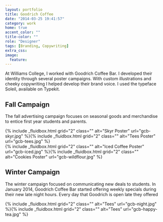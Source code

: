 ```yaml
---
layout: portfolio
title: Goodrich Coffee
date: "2014-03-25 19:41:57"
category: work
home: true
accent_color: ""
title-color: ""
role: "Designer"
tags: [Branding, Copywriting]
extra_css:
image:
  feature:
---
```


At Williams College, I worked with Goodrich Coffee Bar. I developed their identity through several poster campaigns. With custom illustrations and cheeky copywriting I helped develop their brand voice. I used the typeface Soleil, available on Typekit.

## Fall Campaign
The fall advertising campaign focuses on seasonal goods and merchandise to entice first year students and parents. 
<div>
{% include _fluidbox.html grid="2" class="" alt="Skyr Poster" url="gcb-skyr.jpg" %}{% include _fluidbox.html grid="2" class="" alt="Tees Poster" url="gcb-tees.jpg" %}
</div>
<div>
{% include _fluidbox.html grid="2" class="" alt="Iced Coffee Poster" url="gcb-iced.jpg" %}{% include _fluidbox.html grid="2" class="" alt="Cookies Poster" url="gcb-wildflour.jpg" %}
</div>


## Winter Campaign
The winter campaign focused on communicating new deals to students. In January 2014, Goodrich Coffee Bar started offering weekly specials during their new late night hours. Every day that Goodrich is open late they offered 

<div>
{% include _fluidbox.html grid="2" class="" alt="Tees" url="gcb-night.jpg" %}{% include _fluidbox.html grid="2" class="" alt="Tees" url="gcb-happy-tea.jpg" %}
</div>
